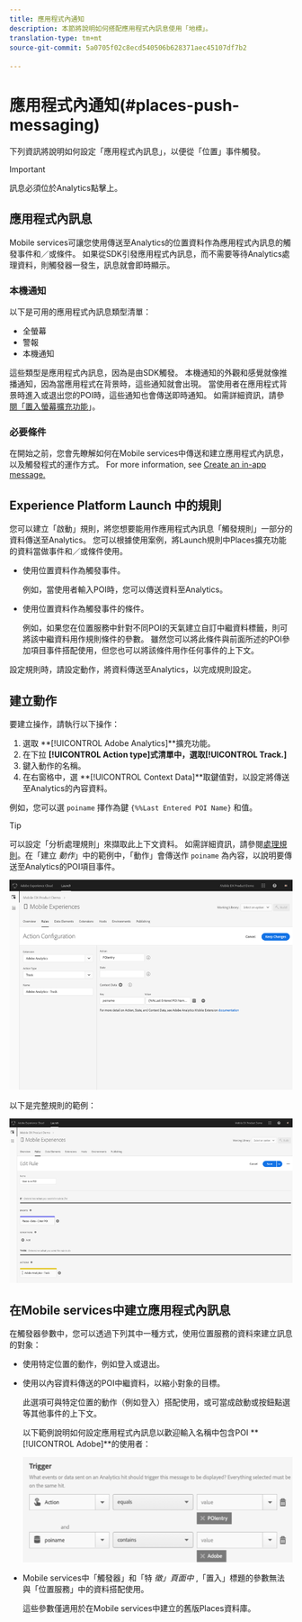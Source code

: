```yaml
---
title: 應用程式內通知
description: 本節將說明如何搭配應用程式內訊息使用「地標」。
translation-type: tm+mt
source-git-commit: 5a0705f02c8ecd540506b628371aec45107df7b2

---
```



# 應用程式內通知(#places-push-messaging)

下列資訊將說明如何設定「應用程式內訊息」，以便從「位置」事件觸發。

>[!IMPORTANT]
>
>訊息必須位於Analytics點擊上。

## 應用程式內訊息

Mobile services可讓您使用傳送至Analytics的位置資料作為應用程式內訊息的觸發事件和／或條件。 如果從SDK引發應用程式內訊息，而不需要等待Analytics處理資料，則觸發器一發生，訊息就會即時顯示。

### 本機通知

以下是可用的應用程式內訊息類型清單：

* 全螢幕
* 警報
* 本機通知

這些類型是應用程式內訊息，因為是由SDK觸發。 本機通知的外觀和感覺就像推播通知，因為當應用程式在背景時，這些通知就會出現。 當使用者在應用程式背景時進入或退出您的POI時，這些通知也會傳送即時通知。 如需詳細資訊，請參 [閱「置入螢幕擴充功能](/help/places-ext-aep-sdks/places-monitor-extension/places-monitor-extension.md)」。

### 必要條件

在開始之前，您會先瞭解如何在Mobile services中傳送和建立應用程式內訊息，以及觸發程式的運作方式。 For more information, see [Create an in-app message.](https://docs.adobe.com/content/help/en/mobile-services/using/messaging-ug/inapp-messages/t-in-app-message.html)

##  Experience Platform Launch 中的規則

您可以建立「啟動」規則，將您想要能用作應用程式內訊息「觸發規則」一部分的資料傳送至Analytics。 您可以根據使用案例，將Launch規則中Places擴充功能的資料當做事件和／或條件使用。

* 使用位置資料作為觸發事件。

   例如，當使用者輸入POI時，您可以傳送資料至Analytics。

* 使用位置資料作為觸發事件的條件。

   例如，如果您在位置服務中針對不同POI的天氣建立自訂中繼資料標籤，則可將該中繼資料用作規則條件的參數。 雖然您可以將此條件與前面所述的POI參加項目事件搭配使用，但您也可以將該條件用作任何事件的上下文。

設定規則時，請設定動作，將資料傳送至Analytics，以完成規則設定。

## 建立動作

要建立操作，請執行以下操作：

1. 選取 **[!UICONTROL Adobe Analytics]**擴充功能。
1. 在下拉 **[!UICONTROL Action type]**式清單中，選取**[!UICONTROL Track.]**
1. 鍵入動作的名稱。
1. 在右窗格中，選 **[!UICONTROL Context Data]**取鍵值對，以設定將傳送至Analytics的內容資料。

例如，您可以選 `poiname` 擇作為鍵 `{%%Last Entered POI Name}` 和值。

>[!TIP]
>
>可以設定「分析處理規則」來擷取此上下文資料。 如需詳細資訊，請參閱[處理規則](https://docs.adobe.com/content/help/en/analytics/implementation/analytics-basics/ref-processing-rules.html)。在「建立 *動作*」中的範例中，「動作」會傳送作 `poiname` 為內容，以說明要傳送至Analytics的POI項目事件。

![建立操作](/help/assets/configure-action.png)

以下是完整規則的範例：

![已完成規則](/help/assets/create-a-rule.png)

## 在Mobile services中建立應用程式內訊息

在觸發器參數中，您可以透過下列其中一種方式，使用位置服務的資料來建立訊息的對象：

* 使用特定位置的動作，例如登入或退出。
* 使用以內容資料傳送的POI中繼資料，以縮小對象的目標。

   此選項可與特定位置的動作（例如登入）搭配使用，或可當成啟動或按鈕點選等其他事件的上下文。

   以下範例說明如何設定應用程式內訊息以歡迎輸入名稱中包含POI **[!UICONTROL Adobe]**的使用者：

   ![觸發參數](/help/assets/trigger-parameters.png)

* Mobile services中「觸發器」和「特 *徵」頁面中* ,「置入」標題的參數無法與「位置服務」中的資料搭配使用。

   這些參數僅適用於在Mobile services中建立的舊版Places資料庫。